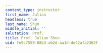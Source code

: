 ```yaml
---
content_type: instructor
first_name: Julian
headless: true
last_name: Shun
middle_initial: ''
salutation: Prof.
title: Prof. Julian Shun
uid: fe9c7559-88b3-ab2d-aa1d-de42afa2362f
---
```


